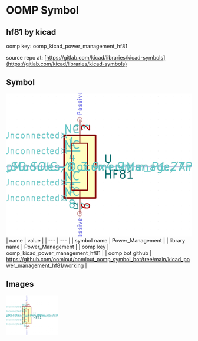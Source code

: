 # OOMP Symbol  
## hf81  by kicad  
  
oomp key: oomp_kicad_power_management_hf81  
  
source repo at: [https://gitlab.com/kicad/libraries/kicad-symbols](https://gitlab.com/kicad/libraries/kicad-symbols)  
## Symbol  
  
[![working.png](working_600.png)](working.png)  
| name | value | 
| --- | --- | 
| symbol name | Power_Management | 
| library name | Power_Management | 
| oomp key | oomp_kicad_power_management_hf81 | 
| oomp bot github | https://github.com/oomlout/oomlout_oomp_symbol_bot/tree/main/kicad_power_management_hf81/working | 
## Images  
  
[![working.png](working_140.png)](working.png)  
